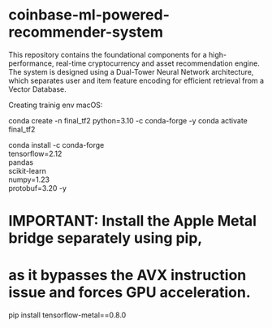 # coinbase-ml-powered-recommender-system
This repository contains the foundational components for a high-performance, real-time cryptocurrency and asset recommendation engine. The system is designed using a Dual-Tower Neural Network architecture, which separates user and item feature encoding for efficient retrieval from a Vector Database.


Creating trainig env macOS:

conda create -n final_tf2 python=3.10 -c conda-forge -y
conda activate final_tf2

conda install -c conda-forge \
    tensorflow=2.12 \
    pandas \
    scikit-learn \
    numpy=1.23 \
    protobuf=3.20 -y

# IMPORTANT: Install the Apple Metal bridge separately using pip, 
# as it bypasses the AVX instruction issue and forces GPU acceleration.
pip install tensorflow-metal==0.8.0